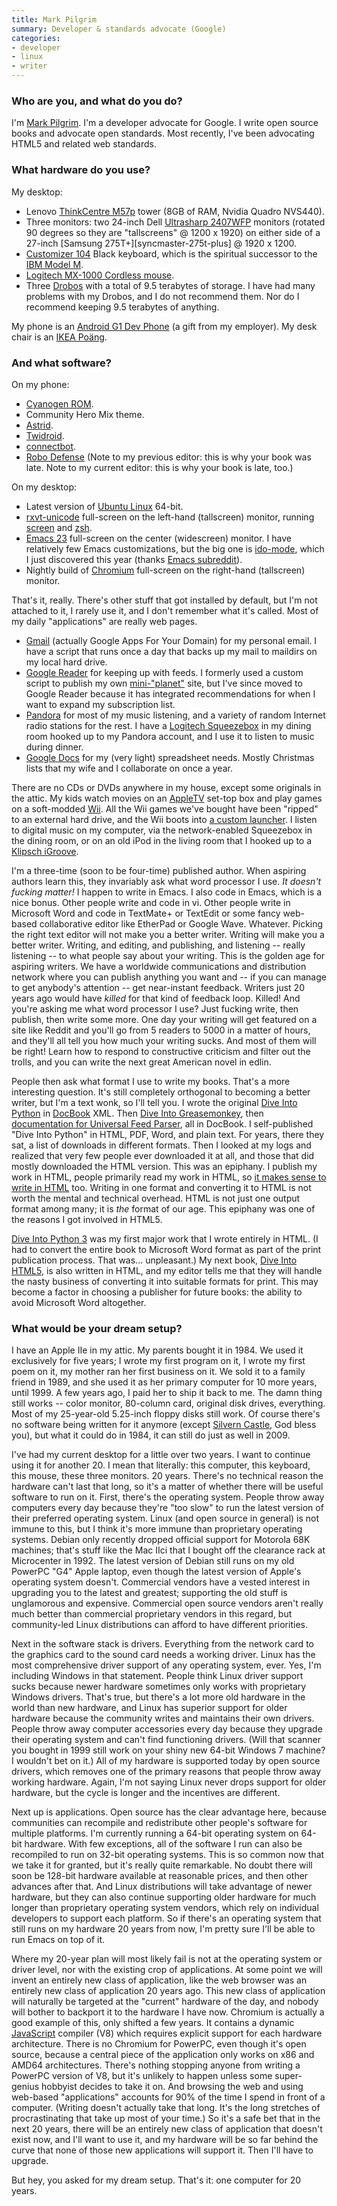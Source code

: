 ```yaml
---
title: Mark Pilgrim
summary: Developer & standards advocate (Google)
categories:
- developer
- linux
- writer
---
```


### Who are you, and what do you do?

I'm [Mark Pilgrim](http://diveintomark.org/ "Mark's website."). I'm a developer advocate for Google. I write open source books and advocate open standards. Most recently, I've been advocating HTML5 and related web standards.

### What hardware do you use?

My desktop:

* Lenovo [ThinkCentre M57p][thinkcentre-m57p] tower (8GB of RAM, Nvidia Quadro NVS440).
* Three monitors: two 24-inch Dell [Ultrasharp 2407WFP][ultrasharp-2407wfp] monitors (rotated 90 degrees so they are "tallscreens" @ 1200 x 1920) on either side of a 27-inch [Samsung 275T+][syncmaster-275t-plus] @ 1920 x 1200.
* [Customizer 104][customizer-104-105] Black keyboard, which is the spiritual successor to the [IBM Model M][model-m].
* [Logitech MX-1000 Cordless mouse][mx-1000].
* Three [Drobos][drobo] with a total of 9.5 terabytes of storage. I have had many problems with my Drobos, and I do not recommend them. Nor do I recommend keeping 9.5 terabytes of anything.

My phone is an [Android G1 Dev Phone][g1] (a gift from my employer). My desk chair is an [IKEA Poäng][poang].

### And what software?

On my phone:

* [Cyanogen ROM][cyanogenmod].
* Community Hero Mix theme.
* [Astrid][astrid-android].
* [Twidroid][twidroid-android].
* [connectbot][connectbot-android].
* [Robo Defense][robo-defense-android] (Note to my previous editor: this is why your book was late. Note to my current editor: this is why your book is late, too.)

On my desktop:

* Latest version of [Ubuntu Linux][ubuntu] 64-bit.
* [rxvt-unicode][] full-screen on the left-hand (tallscreen) monitor, running [screen][] and [zsh][].
* [Emacs 23][emacs] full-screen on the center (widescreen) monitor. I have relatively few Emacs customizations, but the big one is [ido-mode][], which I just discovered this year (thanks [Emacs subreddit](http://www.reddit.com/r/emacs "The emacs category on reddit.")).
* Nightly build of [Chromium][] full-screen on the right-hand (tallscreen) monitor.

That's it, really. There's other stuff that got installed by default, but I'm not attached to it, I rarely use it, and I don't remember what it's called. Most of my daily "applications" are really web pages.

* [Gmail][] (actually Google Apps For Your Domain) for my personal email. I have a script that runs once a day that backs up my mail to maildirs on my local hard drive.
* [Google Reader][google-reader] for keeping up with feeds. I formerly used a custom script to publish my own [mini-"planet"](http://feeds.diveintomark.org/ "Mark's feeds.") site, but I've since moved to Google Reader because it has integrated recommendations for when I want to expand my subscription list.
* [Pandora][] for most of my music listening, and a variety of random Internet radio stations for the rest. I have a [Logitech Squeezebox][squeezebox] in my dining room hooked up to my Pandora account, and I use it to listen to music during dinner.
* [Google Docs][google-docs] for my (very light) spreadsheet needs. Mostly Christmas lists that my wife and I collaborate on once a year.

There are no CDs or DVDs anywhere in my house, except some originals in the attic. My kids watch movies on an [AppleTV][apple-tv] set-top box and play games on a soft-modded [Wii][]. All the Wii games we've bought have been "ripped" to an external hard drive, and the Wii boots into [a custom launcher][configurable-usb-loader]. I listen to digital music on my computer, via the network-enabled Squeezebox in the dining room, or on an old iPod in the living room that I hooked up to a [Klipsch iGroove][igroove].

I'm a three-time (soon to be four-time) published author. When aspiring authors learn this, they invariably ask what word processor I use. *It doesn't fucking matter!* I happen to write in Emacs. I also code in Emacs, which is a nice bonus. Other people write and code in vi. Other people write in Microsoft Word and code in TextMate+ or TextEdit or some fancy web-based collaborative editor like EtherPad or Google Wave. Whatever. Picking the right text editor will not make you a better writer. Writing will make you a better writer. Writing, and editing, and publishing, and listening -- really listening -- to what people say about your writing. This is the golden age for aspiring writers. We have a worldwide communications and distribution network where you can publish anything you want and -- if you can manage to get anybody's attention -- get near-instant feedback. Writers just 20 years ago would have *killed* for that kind of feedback loop. Killed! And you're asking me what word processor I use? Just fucking write, then publish, then write some more. One day your writing will get featured on a site like Reddit and you'll go from 5 readers to 5000 in a matter of hours, and they'll all tell you how much your writing sucks. And most of them will be right! Learn how to respond to constructive criticism and filter out the trolls, and you can write the next great American novel in edlin.

People then ask what format I use to write my books. That's a more interesting question. It's still completely orthogonal to becoming a better writer, but I'm a text wonk, so I'll tell you. I wrote the original [Dive Into Python](http://diveintopython.org/ "Mark's Python guide.") in [DocBook][] XML. Then [Dive Into Greasemonkey](http://diveintogreasemonkey.org/ "Mark's Greasemonkey guide."), then [documentation for Universal Feed Parser](http://feedparser.org/docs/ "The docs for the feed parser."), all in DocBook. I self-published "Dive Into Python" in HTML, PDF, Word, and plain text. For years, there they sat, a list of downloads in different formats. Then I looked at my logs and realized that very few people ever downloaded it at all, and those that did mostly downloaded the HTML version. This was an epiphany. I publish my work in HTML, people primarily read my work in HTML, so [it makes sense to write in HTML](http://diveintomark.org/archives/2009/03/27/dive-into-history-2009-edition "Mark's article on writing in HTML.") too. Writing in one format and converting it to HTML is not worth the mental and technical overhead. HTML is not just one output format among many; it is *the* format of our age. This epiphany was one of the reasons I got involved in HTML5.

[Dive Into Python 3](http://diveintopython3.org/ "Mark's Python v3 guide.") was my first major work that I wrote entirely in HTML. (I had to convert the entire book to Microsoft Word format as part of the print publication process. That was... unpleasant.) My next book, [Dive Into HTML5](http://diveintohtml5.org/ "Mark's HTML5 guide."), is also written in HTML, and my editor tells me that they will handle the nasty business of converting it into suitable formats for print. This may become a factor in choosing a publisher for future books: the ability to avoid Microsoft Word altogether.

### What would be your dream setup?

I have an Apple IIe in my attic. My parents bought it in 1984. We used it exclusively for five years; I wrote my first program on it, I wrote my first poem on it, my mother ran her first business on it. We sold it to a family friend in 1989, and she used it as her primary computer for 10 more years, until 1999. A few years ago, I paid her to ship it back to me. The damn thing still works -- color monitor, 80-column card, original disk drives, everything. Most of my 25-year-old 5.25-inch floppy disks still work. Of course there's no software being written for it anymore (except [Silvern Castle][silvern-castle], God bless you), but what it could do in 1984, it can still do just as well in 2009.

I've had my current desktop for a little over two years. I want to continue using it for another 20. I mean that literally: this computer, this keyboard, this mouse, these three monitors. 20 years. There's no technical reason the hardware can't last that long, so it's a matter of whether there will be useful software to run on it. First, there's the operating system. People throw away computers every day because they're "too slow" to run the latest version of their preferred operating system. Linux (and open source in general) is not immune to this, but I think it's more immune than proprietary operating systems. Debian only recently dropped official support for Motorola 68K machines; that's stuff like the Mac IIci that I bought off the clearance rack at Microcenter in 1992. The latest version of Debian still runs on my old PowerPC "G4" Apple laptop, even though the latest version of Apple's operating system doesn't. Commercial vendors have a vested interest in upgrading you to the latest and greatest; supporting the old stuff is unglamorous and expensive. Commercial open source vendors aren't really much better than commercial proprietary vendors in this regard, but community-led Linux distributions can afford to have different priorities.

Next in the software stack is drivers. Everything from the network card to the graphics card to the sound card needs a working driver. Linux has the most comprehensive driver support of any operating system, ever. Yes, I'm including Windows in that statement. People think Linux driver support sucks because newer hardware sometimes only works with proprietary Windows drivers. That's true, but there's a lot more old hardware in the world than new hardware, and Linux has superior support for older hardware because the community writes and maintains their own drivers. People throw away computer accessories every day because they upgrade their operating system and can't find functioning drivers. (Will that scanner you bought in 1999 still work on your shiny new 64-bit Windows 7 machine? I wouldn't bet on it.) All of my hardware is supported today by open source drivers, which removes one of the primary reasons that people throw away working hardware. Again, I'm not saying Linux never drops support for older hardware, but the cycle is longer and the incentives are different.

Next up is applications. Open source has the clear advantage here, because communities can recompile and redistribute other people's software for multiple platforms. I'm currently running a 64-bit operating system on 64-bit hardware. With few exceptions, all of the software I run can also be recompiled to run on 32-bit operating systems. This is so common now that we take it for granted, but it's really quite remarkable. No doubt there will soon be 128-bit hardware available at reasonable prices, and then other advances after that. And Linux distributions will take advantage of newer hardware, but they can also continue supporting older hardware for much longer than proprietary operating system vendors, which rely on individual developers to support each platform. So if there's an operating system that still runs on my hardware 20 years from now, I'm pretty sure I'll be able to run Emacs on top of it.

Where my 20-year plan will most likely fail is not at the operating system or driver level, nor with the existing crop of applications. At some point we will invent an entirely new class of application, like the web browser was an entirely new class of application 20 years ago. This new class of application will naturally be targeted at the "current" hardware of the day, and nobody will bother to backport it to the hardware I have now. Chromium is actually a good example of this, only shifted a few years. It contains a dynamic [JavaScript][] compiler (V8) which requires explicit support for each hardware architecture. There is no Chromium for PowerPC, even though it's open source, because a central piece of the application only works on x86 and AMD64 architectures. There's nothing stopping anyone from writing a PowerPC version of V8, but it's unlikely to happen unless some super-genius hobbyist decides to take it on. And browsing the web and using web-based "applications" accounts for 90% of the time I spend in front of a computer. (Writing doesn't actually take that long. It's the long stretches of procrastinating that take up most of your time.) So it's a safe bet that in the next 20 years, there will be an entirely new class of application that doesn't exist now, and I'll want to use it, and my hardware will be so far behind the curve that none of those new applications will support it. Then I'll have to upgrade.

But hey, you asked for my dream setup. That's it: one computer for 20 years.

[apple-tv]: https://en.wikipedia.org/wiki/Apple_TV "A device for viewing media on a TV."
[astrid-android]: https://en.wikipedia.org/wiki/Astrid_(application) "A task manager for Android phones."
[chromium]: http://www.chromium.org/ "Open-source builds of the Chrome web browser."
[configurable-usb-loader]: https://gbatemp.net/threads/configurable-usb-loader.147638/ "A custom bootloader for the Wii."
[connectbot-android]: https://connectbot.org/ "A secure shell for Android devices."
[customizer-104-105]: http://hackerthings.com/product/customizer-104-105-keyboard-100099 "A keyboard in the style of the old Model M keyboards."
[cyanogenmod]: http://www.cyanogenmod.org/ "A custom ROM for Android phones."
[docbook]: https://docbook.org/ "A schema suited to writing books."
[drobo]: http://en.wikipedia.org/wiki/Drobo#Overview "A hardware-based backup system."
[emacs]: http://www.gnu.org/software/emacs/ "A free open-source text editor."
[g1]: https://en.wikipedia.org/wiki/HTC_Dream "An Android smartphone."
[gmail]: https://mail.google.com/mail/ "Web-based email."
[google-docs]: https://en.wikipedia.org/wiki/Google_Docs "A web-based office suite."
[google-reader]: https://en.wikipedia.org/wiki/Google_Reader "A web-based feed reader."
[ido-mode]: https://www.emacswiki.org/emacs/InteractivelyDoThings "An Emacs tool for interacting with buffers and files."
[igroove]: https://www.klipsch.com/igroove-ipod-speaker-system/details "An audio dock for iPods."
[javascript]: https://en.wikipedia.org/wiki/JavaScript "An interpreted scripting language."
[model-m]: https://en.wikipedia.org/wiki/Model_M_keyboard "A keyboard."
[mx-1000]: https://www.amazon.com/Logitech-MX1000-Laser-Cordless-Mouse/dp/B0002UM0JW "A cordless mouse."
[pandora]: http://www.pandora.com/ "A personalised Internet radio station."
[poang]: https://www.ikea.com/gb/en/catalog/categories/departments/living_room/10687/ "An armchair."
[robo-defense-android]: http://lupislabs.blogspot.com/search/label/Instructions "A tower defense game for Android devices."
[rxvt-unicode]: https://en.wikipedia.org/wiki/Rxvt-unicode "A colour terminal emulator for X Windows."
[screen]: http://www.gnu.org/software/screen/ "Think of it as tabs for your *nix terminal."
[silvern-castle]: http://webpages.milwpc.com/finkjc/silverncastle/ "An RPG for the Apple II."
[squeezebox]: https://en.wikipedia.org/wiki/Squeezebox_(network_music_player) "A digital home audio server."
[thinkcentre-m57p]: https://www.cnet.com/products/lenovo-thinkcentre-m57p-6073-core-2-duo-e6550-2-33-ghz-monitor-none-series/specs/ "An old tower PC."
[twidroid-android]: https://www.bluestacks.com/blog/app-reviews/archive/twidroid.html "A Twitter client for Android devices."
[ubuntu]: https://www.ubuntu.com/ "A Unix distribution."
[ultrasharp-2407wfp]: https://www.amazon.com/Dell-UltraSharp-2407WFP-panel-monitor/dp/B00655TKFA "A 24 inch LCD monitor."
[wii]: https://www.nintendo.com/wii "A unique gaming console."
[zsh]: http://www.zsh.org/ "An interactive shell and scripting language."
